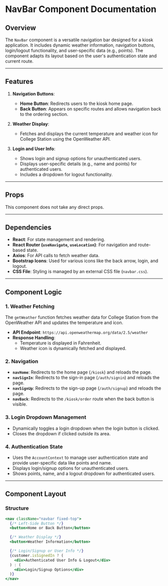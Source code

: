 # NavBar Component Documentation

## Overview

The `NavBar` component is a versatile navigation bar designed for a kiosk application. It includes dynamic weather information, navigation buttons, login/logout functionality, and user-specific data (e.g., points). The component adapts its layout based on the user's authentication state and current route.

---

## Features

1. **Navigation Buttons**:
   - **Home Button**: Redirects users to the kiosk home page.
   - **Back Button**: Appears on specific routes and allows navigation back to the ordering section.

2. **Weather Display**:
   - Fetches and displays the current temperature and weather icon for College Station using the OpenWeather API.

3. **Login and User Info**:
   - Shows login and signup options for unauthenticated users.
   - Displays user-specific details (e.g., name and points) for authenticated users.
   - Includes a dropdown for logout functionality.

---

## Props

This component does not take any direct props.

---

## Dependencies

- **React**: For state management and rendering.
- **React Router (`useNavigate`, `useLocation`)**: For navigation and route-based state.
- **Axios**: For API calls to fetch weather data.
- **Bootstrap Icons**: Used for various icons like the back arrow, login, and logout.
- **CSS File**: Styling is managed by an external CSS file (`navbar.css`).

---

## Component Logic

### 1. Weather Fetching

The `getWeather` function fetches weather data for College Station from the OpenWeather API and updates the temperature and icon.

- **API Endpoint**: `https://api.openweathermap.org/data/2.5/weather`
- **Response Handling**:
  - Temperature is displayed in Fahrenheit.
  - Weather icon is dynamically fetched and displayed.

### 2. Navigation

- **`navHome`**: Redirects to the home page (`/kiosk`) and reloads the page.
- **`navSignIn`**: Redirects to the sign-in page (`/auth/signin`) and reloads the page.
- **`navSignUp`**: Redirects to the sign-up page (`/auth/signup`) and reloads the page.
- **`navBack`**: Redirects to the `/kiosk/order` route when the back button is visible.

### 3. Login Dropdown Management

- Dynamically toggles a login dropdown when the login button is clicked.
- Closes the dropdown if clicked outside its area.

### 4. Authentication State

- Uses the `AccountContext` to manage user authentication state and provide user-specific data like points and name.
- Displays login/signup options for unauthenticated users.
- Shows points, name, and a logout dropdown for authenticated users.

---

## Component Layout

### Structure

```jsx
<nav className="navbar fixed-top">
  {/* Left-Side Button */}
  <button>Home or Back Button</button>

  {/* Weather Display */}
  <button>Weather Information</button>

  {/* Login/Signup or User Info */}
  {customer.isSignedIn ? (
    <div>Authenticated User Info & Logout</div>
  ) : (
    <div>Login/Signup Options</div>
  )}
</nav>
